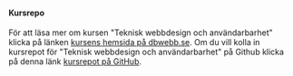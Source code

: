 #### Kursrepo

För att läsa mer om kursen "Teknisk webbdesign och användarbarhet" klicka på länken [kursens hemsida på dbwebb.se](https://dbwebb.se/kurser/design).  Om du vill kolla in kursrepot för "Teknisk webbdesign och användarbarhet" på Github klicka på denna länk [kursrepot på GitHub](https://github.com/dbwebb-se/design).
